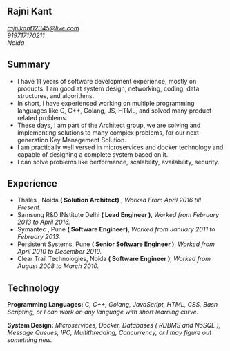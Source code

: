 ## Rajni Kant 
*rajnikant12345@live.com*<br/>*919717170211*<br/>*Noida*

## Summary
* I have 11 years of software development experience, mostly on products. I am good at system design, networking, coding, data structures, and algorithms. 
* In short, I have experienced working on multiple programming languages like C, C++, Golang, JS, HTML, and solved many product-related problems. 
* These days, I am part of the Architect group, we are solving and implementing solutions to many complex problems, for our next-generation Key Management Solution.
* I am practically well versed in microservices and docker technology and capable of designing a complete system based on it.
* I can solve problems like performance, scalability, availability, security. 

## Experience
* Thales , Noida **( Solution Architect)** , *Worked From April 2016 till Present.*
* Samsung R&D INstitute Delhi **( Lead Engineer )**, *Worked from February 2013 to April 2016.*
* Symantec , Pune **( Software Engineer)**, *Worked from January 2011 to February 2013.*
* Persistent Systems, Pune **( Senior Software Engineer )**, *Worked from April 2010 to December 2010.*
* Clear Trail Technologies, Noida **( Software Engineer )**, *Worked from August 2008 to March 2010.*

## Technology
**Programming Languages:** *C, C++, Golang, JavaScript, HTML, CSS, Bash Scripting, or I can work on any language with short learning curve.*

**System Design:** *Microservices, Docker, Databases ( RDBMS and NoSQL ), Message Queues, IPC, Multithreading, Concurrency, or I may figure out something new.*








